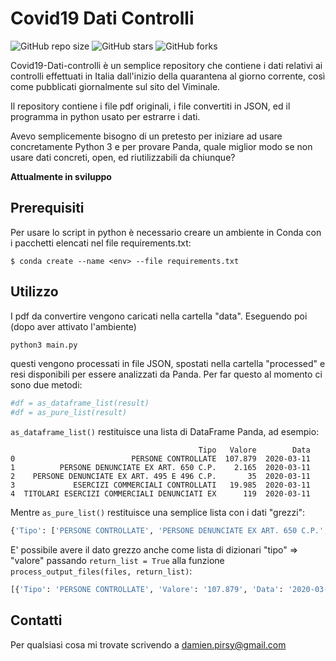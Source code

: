 # Covid19 Dati Controlli

<!--- These are examples. See https://shields.io for others or to customize this set of shields. You might want to include dependencies, project status and licence info here --->
![GitHub repo size](https://img.shields.io/github/repo-size/DamienPirsy/covid19-dati-controlli)
![GitHub stars](https://img.shields.io/github/stars/DamienPirsy/covid19-dati-controlli?style=social)
![GitHub forks](https://img.shields.io/github/forks/DamienPirsy/covid19-dati-controlli?style=social)

Covid19-Dati-controlli è un semplice repository che contiene i dati relativi ai controlli effettuati in Italia dall'inizio della quarantena al giorno corrente, così come pubblicati giornalmente sul sito del Viminale.

Il repository contiene i file pdf originali, i file convertiti in JSON, ed il programma in python usato per estrarre i dati.

Avevo semplicemente bisogno di un pretesto per iniziare ad usare concretamente Python 3 e per provare Panda, quale miglior modo se non usare dati concreti, open, ed riutilizzabili da chiunque?

**Attualmente in sviluppo**

## Prerequisiti

Per usare lo script in python è necessario creare un ambiente in Conda con i pacchetti elencati nel file requirements.txt:

```
$ conda create --name <env> --file requirements.txt
```

## Utilizzo

I pdf da convertire vengono caricati nella cartella "data". Eseguendo poi (dopo aver attivato l'ambiente)
```python
python3 main.py
```
questi vengono processati in file JSON, spostati nella cartella "processed" e resi disponibili per essere analizzati da Panda.
Per far questo al momento ci sono due metodi:

```python
#df = as_dataframe_list(result)
#df = as_pure_list(result)
```

`as_dataframe_list()` restituisce una lista di DataFrame Panda, ad esempio:

```
                                          Tipo   Valore        Data
0                          PERSONE CONTROLLATE  107.879  2020-03-11
1          PERSONE DENUNCIATE EX ART. 650 C.P.    2.165  2020-03-11
2    PERSONE DENUNCIATE EX ART. 495 E 496 C.P.       35  2020-03-11
3             ESERCIZI COMMERCIALI CONTROLLATI   19.985  2020-03-11
4  TITOLARI ESERCIZI COMMERCIALI DENUNCIATI EX      119  2020-03-11
```
Mentre `as_pure_list()` restituisce una semplice lista con i dati "grezzi":

```python
{'Tipo': ['PERSONE CONTROLLATE', 'PERSONE DENUNCIATE EX ART. 650 C.P.', 'PERSONE DENUNCIATE EX ART. 495 E 496 C.P.', 'ESERCIZI COMMERCIALI CONTROLLATI', 'TITOLARI ESERCIZI COMMERCIALI DENUNCIATI EX'], 'Valore': ['107.879', '2.165', '35', '19.985', '119'], 'Data': ['2020-03-11', '2020-03-11', '2020-03-11', '2020-03-11', '2020-03-11']}
```

E' possibile avere il dato grezzo anche come lista di dizionari "tipo" => "valore" passando `return_list = True` alla funzione `process_output_files(files, return_list)`:

```python
[{'Tipo': 'PERSONE CONTROLLATE', 'Valore': '107.879', 'Data': '2020-03-11'}, {'Tipo': 'PERSONE DENUNCIATE EX ART. 650 C.P.', 'Valore': '2.165', 'Data': '2020-03-11'}, {'Tipo': 'PERSONE DENUNCIATE EX ART. 495 E 496 C.P.', 'Valore': '35', 'Data': '2020-03-11'}, {'Tipo': 'ESERCIZI COMMERCIALI CONTROLLATI', 'Valore': '19.985', 'Data': '2020-03-11'}, {'Tipo': 'TITOLARI ESERCIZI COMMERCIALI DENUNCIATI EX', 'Valore': '119', 'Data': '2020-03-11'}]
```

## Contatti

Per qualsiasi cosa mi trovate scrivendo a <damien.pirsy@gmail.com>
